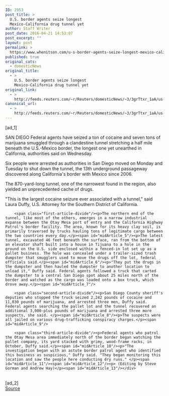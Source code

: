 ```yaml
---
ID: 2953
post_title: >
  U.S. border agents seize longest
  Mexico-California drug tunnel yet
author: Staff Writer
post_date: 2016-04-21 14:53:07
post_excerpt: ""
layout: post
permalink: >
  https://www.whenitson.com/u-s-border-agents-seize-longest-mexico-california-drug-tunnel-yet/
published: true
original_cats:
  - domesticNews
original_title:
  - >
    U.S. border agents seize longest
    Mexico-California drug tunnel yet
original_link:
  - >
    http://feeds.reuters.com/~r/Reuters/domesticNews/~3/3grTtxr_1aA/us-usa-mexico-tunnel-idUSKCN0XH2VN
canonical_url:
  - >
    http://feeds.reuters.com/~r/Reuters/domesticNews/~3/3grTtxr_1aA/us-usa-mexico-tunnel-idUSKCN0XH2VN
---
```

 [ad_1]
<br><div id="articleText">
<span id="midArticle_start"/>

<span id="midArticle_0"/><span class="focusParagraph" readability="6"><p><span class="articleLocation">SAN DIEGO</span> Federal agents have seized a ton of cocaine and seven tons of marijuana smuggled through a clandestine tunnel stretching a half mile beneath the U.S.-Mexico border, the longest one yet unearthed in California, authorities said on Wednesday.</p></span><span id="midArticle_1"/><p>Six people were arrested as authorities in San Diego moved on Monday and Tuesday to shut down the tunnel, the 13th underground passageway discovered along California's border with Mexico since 2006.</p><span id="midArticle_2"/><p>The 870-yard-long tunnel, one of the narrowest found in the region, also yielded an unprecedented cache of drugs.</p><span id="midArticle_3"/><p>"This is the largest cocaine seizure ever associated with a tunnel," said Laura Duffy, U.S. Attorney for the Southern District of California.</p><span id="midArticle_4"/>
        
        <span class="first-article-divide"/><p>The northern end of the tunnel, like most of the others, emerges in a narrow industrial expanse between the Otay Mesa port of entry and the California Highway Patrol's border facility. The area, known for its heavy clay soil, is primarily traversed by trucks hauling tons of legitimate cargo between the two countries every day.</p><span id="midArticle_5"/><p>The latest tunnel, excavated 46 feet beneath the surface, ran from the bottom of an elevator shaft built into a house in Tijuana to a hole in the ground on the U.S. side enclosed within a fenced-in lot set up as a pallet business. The hole was concealed under a trailer-sized trash dumpster that smugglers used to move the drugs off the lot, federal officials said.</p><span id="midArticle_6"/><p>"They put the drugs in the dumpster and then hauled the dumpster to another location to unload it," Duffy said. Federal agents followed a truck that carted the dumpster to a central San Diego spot about 25 miles north of the border and watched as the cargo was loaded onto a box truck, which drove away.</p><span id="midArticle_7"/>
        
        <span class="second-article-divide"/><p>San Diego County sheriff's deputies who stopped the truck seized 2,242 pounds of cocaine and 11,030 pounds of marijuana, and arrested three men, Duffy said. Federal agents searching the pallet lot and the tunnel recovered an additional 3,000-plus pounds of marijuana and arrested three more suspects, she said. </p><span id="midArticle_8"/><p>The suspects were all jailed on various drug-trafficking conspiracy charges.</p><span id="midArticle_9"/>
        
        <span class="third-article-divide"/><p>Federal agents who patrol the Otay Mesa area immediately north of the border began watching the pallet company, its yard stacked with grimy, wood-frame racks, in October, Duffy said.</p><span id="midArticle_10"/><p>"The investigation began with an astute border patrol agent who identified this business as suspicious," Duffy said. "They began monitoring this location and saw the people here conducting dry runs." </p><span id="midArticle_11"/><span id="midArticle_12"/><p> (Editing by Steve Gorman and Andrew Hay)</p><span id="midArticle_13"/></div>
<br>[ad_2]
<br><a href="http://feeds.reuters.com/~r/Reuters/domesticNews/~3/3grTtxr_1aA/us-usa-mexico-tunnel-idUSKCN0XH2VN">Source </a>